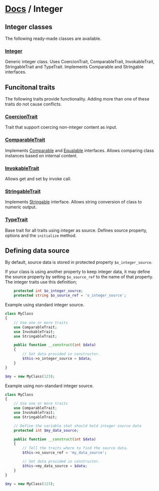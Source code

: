 # [Docs](../../README.md) / Integer

## Integer classes

The following ready-made classes are available.

### [Integer](Integer/Integer.md)

Generic integer class.
Uses CoercionTrait, ComparableTrait, InvokableTrait, StringableTrait and TypeTrait.
Implements Comparable and Stringable interfaces.


## Funcitonal traits

The following traits provide functionality. Adding more than one of these traits do not cause conflicts.

### [CoercionTrait](Integer/CoercionTrait.md)

Trait that support coercing non-integer content as input.

### [ComparableTrait](Integer/ComparableTrait.md)

Implements [Comparable](https://github.com/sirn-se/phrity-comparison) and [Equalable](https://github.com/sirn-se/phrity-comparison) interfaces.
Allows comparing class instances based on internal content.

### [InvokableTrait](Integer/InvokableTrait.md)

Allows get and set by invoke call.

### [StringableTrait](Integer/StringableTrait.md)

Implements [Stringable](https://www.php.net/manual/en/class.stringable) interface.
Allows string conversion of class to numeric output.

### [TypeTrait](Integer/TypeTrait.md)

Base trait for all traits using integer as source.
Defines source property, options and the `initialize` method.


## Defining data source

By default, source data is stored in protected property `$o_integer_source`.

If your class is using another property to keep integer data, it may define the source property by setting
`$o_source_ref` to the name of that property. The integer traits use this definition;

```php
    protected int $o_integer_source;
    protected string $o_source_ref = 'o_integer_source';
```

Example using standard integer source.

```php
class MyClass
{
    // Use one or more traits
    use ComparableTrait;
    use InvokableTrait;
    use StringableTrait;

    public function __construct(int $data)
    {
        // Set data provided in constructor.
        $this->o_integer_source = $data;
    }
}

$my = new MyClass(123);
```

Example using non-standard integer source.
```php
class MyClass
{
    // Use one or more traits
    use ComparableTrait;
    use InvokableTrait;
    use StringableTrait;

    // Define the variable shat should hold integer source data
    protected int $my_data_source;

    public function __construct(int $data)
    {
        // Tell the traits where to find the source data.
        $this->o_source_ref = 'my_data_source';

        // Set data provided in constructor.
        $this->my_data_source = $data;
    }
}

$my = new MyClass(123);
```